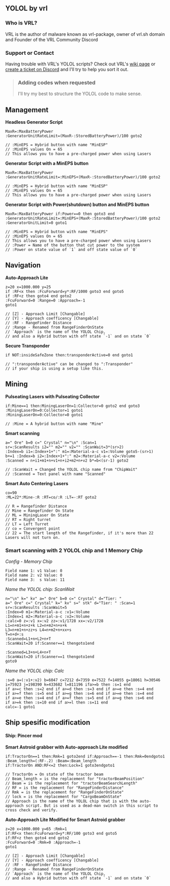 ## YOLOL by vrl


### Who is VRL?

VRL is the author of malware known as vrl-package, owner of vrl.sh domain and Founder of the VRL Community Discord

### Support or Contact

Having trouble with VRL's YOLOL scripts? Check out VRL's [wiki page](https://github.com/vrlnx/yolol/wiki) or [create a ticket on Discord](http://d.vrl.sh/) and I'll try to help you sort it out.

> ### Adding codes when requested
> I'll try my best to structure the YOLOL code to make sense.

## Management
**Headless Generator Script**

```
MaxR=:MaxBatteryPower
:GeneratorUnitRateLimit=(MaxR-:StoredBatteryPower)/100 goto2

// :MinEPS = Hybrid button with name "MinESP"
// :MinEPS values On = 65
// This allows you to have a pre-charged power when using Lasers
```

**Generator Script with a MinEPS button**

```
MaxR=:MaxBatteryPower
:GeneratorUnitRateLimit=:MinEPS+(MaxR-:StoredBatteryPower)/100 goto2

// :MinEPS = Hybrid button with name "MinESP"
// :MinEPS values On = 65
// This allows you to have a pre-charged power when using Lasers
```


**Generator Script with Power(shutdown) button and MinEPS button**

```
MaxR=:MaxBatteryPower if:Power==0 then goto3 end
:GeneratorUnitRateLimit=:MinEPS+(MaxR-:StoredBatteryPower)/100 goto2
:GeneratorUnitLimit=0 goto1

// :MinEPS = Hybrid button with name "MinEPS"
// :MinEPS values On = 65
// This allows you to have a pre-charged power when using Lasers
// :Power = Name of the button that cut power to the system
// :Power on state value of `1` and off state value of `0`
```


## Navigation

**Auto-Approach Lite**

```
z=20 x=1000.000 y=25
if :RF<x then :FcuForward=y*:RF/1000 goto3 end goto5
if :RF<z then goto4 end goto2
:FcuForward=0 :Range=0 :Approach=-1
goto1

// [Z] - Approach Limit [Changable]
// [Y] - Approach coefficency [Changable]
// :RF - RangeFinder Distance
// :Range - Renamed from RangeFinderOnState
// `Approach` is the name of the YOLOL Chip, 
// and also a Hybrid button with off state `-1` and on state `0`
```


**Secure Transponder**

```
if NOT:insideSafeZone then:transponderActive=0 end goto1

// ":transponderActive" can be changed to ":Transponder"
// if your ship is using a setup like this.
```

## Mining

**Pulseating Lasers with Pulseating Collector**

```
if:Mine==1 then:MiningLaserOn=1:Collector=0 goto2 end goto3
:MiningLaserOn=0:Collector=1 goto1
:MiningLaserOn=0:Collector=0 goto1

// :Mine = A hybrid button with name "Mine"
```

**Smart scanning**

```
a=" Ore" b=0 c=" Crystal" n="\n" :Scan=1
sr=:ScanResults i2="" m2="" v2="" :ScanWait=3*(sr>2)
:Index=b i1=:Index+1+":" m1=:Material-a-c v1=:Volume goto5-(sr>1)
b+=1 :Index=b i2=:Index+1+":" m2=:Material-a-c v2=:Volume
:Scanned = n+i1+m1+n+v1+n+i2+m2+n+v2 b*=b<(sr-1) goto2

// :ScanWait = Changed the YOLOL chip name from "ChipWait"
// :Scanned = Text panel with name "Scanned"
```

**Smart Auto Centering Lasers**

```
co=90
:ML=22*:Mine-:R :RT=co/:R :LT=-:RT goto2

// R = Rangefinder Distance
// Mine = Rangefinder On State
// ML = MiningLaser On State
// RT = Right turret
// LT = Left Turret
// co = Convergent point
// 22 = The start length of the Rangefinder, if it's more than 22 Lasers will not turn on.
```


### Smart scanning with 2 YOLOL chip and 1 Memory Chip


*Config - Memory Chip*
```
Field name 1: v1 Value: 0
Field name 2: v2 Value: 0
Field name 3:  s Value: 11
```


*Name the YOLOL chip: ScanWait*
```
n="\n" k=" kv" a=" Ore" b=0 c=" Crystal" d="Tier: "
a=" Ore" c=" Crystal" k=" kv" s=" stk" d="Tier: " :Scan=1
sr=:ScanResults :ScanWait=5
:Index=0 m1=:Material-a-c :v1=:Volume
:Index=1 m2=:Material-a-c :v2=:Volume
:calc=0 z=:v1 x=:v2 zz=:v1/1728 xx=:v2/1728
L1=n+m1+n+z+k L2=n+m2+n+x+k
L3=n+m1+n+zz+s L4=n+m2+n+xx+s
T=n+d+:s
:Scanned=L1+n+L2+n+T
:ScanWait=20 if:Scanner==1 thengoto1end

:Scanned=L3+n+L4+n+T
:ScanWait=20 if:Scanner==1 thengoto1end
goto9
```


*Name the YOLOL chip: Calc*
```
:s=0 a=(:v1+:v2) b=6047 c=7212 d=7359 e=7522 f=14055 g=18061 h=30546
i=75923 j=198390 k=433682 l=811196 ifa>=b then :s=1 end
if a>=c then :s=2 end if a>=d then :s=3 end if a>=e then :s=4 end
if a>=f then :s=5 end if a>=g then :s=6 end if a>=e then :s=4 end
if a>=e then :s=4 end if a>=f then :s=5 end if a>=g then :s=6 end
if a>=k then :s=10 end if a>=l then :s=11 end
calc=-1 goto1
```

## Ship spesific modification
#### Ship: Pincer mod


 **Smart Astroid grabber with Auto-approach Lite modified**

```
if:TractorOn==1 then:Rmk=1 goto2end if:Approach==-1 then:Rmk=0endgoto1
:Beam_length=(:RF-.2) :Beam=:Beam_length
if:TractorOn AND:RF<=2 then:Lock=1 goto3endgoto1

// TractorOn = On state of the tractor beam
// Beam_length = is the replacement for "tractorBeamPosition"
// Beam = is the replacement for "tractorBeamSearchLength"
// RF = is the replacement for "RangeFinderDistance"
// Rmk = is the replacement for "RangeFinderOnState"
// lock = is the replacement for "CargoBeamOnState"
// Approach is the name of the YOLOL chip that is with the auto-approach script. But is used as a dead-man switch in this script to cross check and verify.
```



**Auto-Approach Lite Modified for Smart Astroid grabber**

```
z=20 x=1000.000 y=65 :Rmk=1
if:RF<x then:FcuForward=y*:RF/100 goto3 end goto5
if:RF<z then goto4 end goto2
:FcuForward=0 :Rmk=0 :Approach=-1
goto1

// [Z] - Approach Limit [Changable]
// [Y] - Approach coefficency [Changable]
// :RF - RangeFinder Distance
// :Range - Renamed from RangeFinderOnState
// `Approach` is the name of the YOLOL Chip, 
// and also a Hybrid button with off state `-1` and on state `0`
```